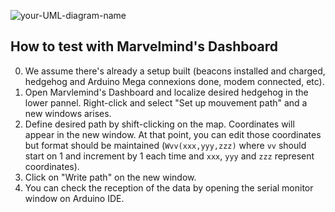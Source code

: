 ![your-UML-diagram-name](http://www.plantuml.com/plantuml/proxy?cache=no&src=https://raw.githubusercontent.com/chletes/IMTA-PS5-EssaimRobots/main/src/Arduino/EssaimRobots/sequence_diagram.iuml?token=GHSAT0AAAAAABRLO2Z6AKUWMNSZSOJ3NSKKYQCJTOA)

## How to test with Marvelmind's Dashboard

0. We assume there's already a setup built (beacons installed and charged, hedgehog and Arduino Mega connexions done, modem connected, etc). 
1. Open Marvlemind's Dashboard and localize desired hedgehog in the lower pannel. Right-click and select "Set up mouvement path" and a new windows arises. 
2. Define desired path by shift-clicking on the map. Coordinates will appear in the new window. At that point, you can edit those coordinates but format should be maintained (`Wvv(xxx,yyy,zzz)` where `vv` should start on 1 and increment by 1 each time and `xxx`, `yyy` and `zzz` represent coordinates).
3. Click on "Write path" on the new window. 
4. You can check the reception of the data by opening the serial monitor window on Arduino IDE. 

